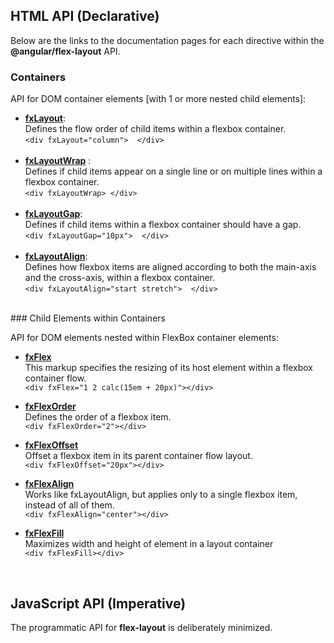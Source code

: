 ## HTML API (Declarative)

Below are the links to the documentation pages for each directive within the **@angular/flex-layout** API.

### Containers

API for DOM container elements [with 1 or more nested child elements]:

* **[fxLayout]()**: <br/>Defines the flow order of child items within a flexbox container.<br/>`<div fxLayout="column">  </div>`<br/>&nbsp;
* **[fxLayoutWrap]()**  : <br/>Defines if child items appear on a single line or on multiple lines within a flexbox container.<br/>`<div fxLayoutWrap> </div>`<br/>&nbsp;
* **[fxLayoutGap]()**:<br/>Defines if child items within a flexbox container should have a gap. <br/>`<div fxLayoutGap="10px">  </div>`<br/>&nbsp;
* **[fxLayoutAlign]()**:<br/>Defines how flexbox items are aligned according to both the main-axis and the cross-axis, within a flexbox container. <br/>`<div fxLayoutAlign="start stretch">  </div>`


<br/>
### Child Elements within Containers

API for DOM elements nested within FlexBox container elements:

* **[fxFlex](https://github.com/angular/flex-layout/wiki/fxFlex-API)**<br/>This markup specifies the resizing of its host element within a flexbox container flow.<br/>`<div fxFlex="1 2 calc(15em + 20px)"></div>`

* **[fxFlexOrder]()**<br/>Defines the order of a flexbox item. <br/>`<div fxFlexOrder="2"></div>`

* **[fxFlexOffset]()**<br/>Offset a flexbox item in its parent container flow layout. <br/>`<div fxFlexOffset="20px"></div>`

* **[fxFlexAlign]()**<br/>Works like fxLayoutAlign, but applies only to a single flexbox item, instead of all of them. <br/>`<div fxFlexAlign="center"></div>`

* **[fxFlexFill]()**<br/> Maximizes width and height of element in a layout container <br/>`<div fxFlexFill></div>`




<br/>

## JavaScript API (Imperative)

The programmatic API for **flex-layout** is deliberately minimized. 


